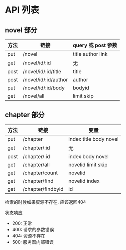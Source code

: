 # API 列表

## novel 部分

方法  | 链接 | query 或 post 参数
---- |----- |------
put  | /novel                     |title author link                         
get  | /novel/id/:id              |无                            
post | /novel/id/:id/title        |title                
post | /novel/id/:id/author       |author    
put  | /novel/id/:id/body         |bodyid 
get  | /novel/all                 |limit skip

## chapter 部分

方法  | 链接 | 变量
---- |----- |-----
put  | /chapter                |index title body novel                   
get  | /chapter/:id            |无                       
post | /chapter/:id            |index  body  novel  
get  | /chapter/all            |novelid limit skip
get  | /chapter/count          |novelid               
get  | /chapter/find           |novelid index
get  | /chapter/findbyid       |id                     

检索的时候如果资源不存在, 应该返回404

状态响应
* 200: 正常
* 400: 请求的参数错误
* 404: 资源不存在
* 500: 服务器内部错误
